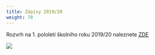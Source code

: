 ```yaml
---
title: Zápisy 2019/20
weight: 78
---
```

Rozvrh na 1. pololetí školního roku 2019/20 naleznete [ZDE](https://www.brezanek.cz/assets/1-dokumenty/rozvrh_19-20_I.pol..pdf)

![](/images/uploads/zapisy_i.pol_2019_2020-1-.jpg)

